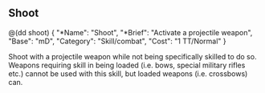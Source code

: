 ## Shoot 

@(dd shoot)
{ 
  "*Name": "Shoot",
  "*Brief": "Activate a projectile weapon",
  "Base": "mD",
  "Category": "Skill/combat",
  "Cost": "1 TT/Normal"
}

Shoot with a projectile weapon while not being specifically skilled to do so.
Weapons requiring skill in being loaded (i.e. bows, special military
rifles etc.) cannot be used with this skill, but loaded weapons (i.e.
crossbows) can.
